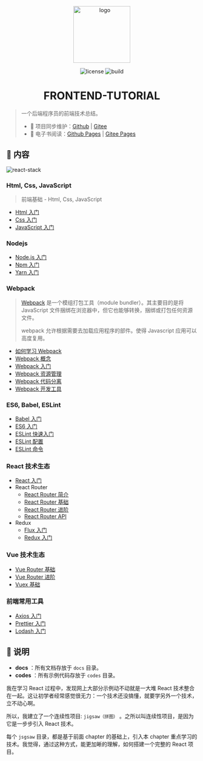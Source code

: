 <p align="center">
    <a href="https://dunwu.github.io/frontend-tutorial/" target="_blank" rel="noopener noreferrer">
        <img src="http://dunwu.test.upcdn.net/common/logo/dunwu-logo.png" alt="logo" width="150px"/>
    </a>
</p>

<p align="center">
    <img src="https://badgen.net/github/license/dunwu/frontend-tutorial" alt="license">
    <img src="https://travis-ci.com/dunwu/frontend-tutorial.svg?branch=master" alt="build">
</p>

<h1 align="center">FRONTEND-TUTORIAL</h1>

> 一个后端程序员的前端技术总结。
>
> - 🔁 项目同步维护：[Github](https://github.com/dunwu/frontend-tutorial/) | [Gitee](https://gitee.com/turnon/frontend-tutorial/)
> - 📖 电子书阅读：[Github Pages](https://dunwu.github.io/frontend-tutorial/) | [Gitee Pages](http://turnon.gitee.io/frontend-tutorial/)

## 📖 内容

![react-stack](https://raw.githubusercontent.com/dunwu/frontend-tutorial/master/docs/assets/images/react-stack.jpg)

### Html, Css, JavaScript

> 前端基础 - Html, Css, JavaScript

- [Html 入门](docs/base/html.md)
- [Css 入门](docs/base/css)
- [JavaScript 入门](docs/base/js)

### Nodejs

- [Node.js 入门](docs/nodejs/nodejs.md)
- [Npm 入门](docs/nodejs/npm.md)
- [Yarn 入门](docs/nodejs/yarn.md)

### Webpack

> [Webpack](docs/webpack) 是一个模组打包工具（module bundler）。其主要目的是将 JavaScript 文件捆绑在浏览器中，但它也能够转换，捆绑或打包任何资源文件。
>
> webpack 允许根据需要去加载应用程序的部件。使得 Javascript 应用可以高度复用。

- [如何学习 Webpack](docs/webpack/webpack-howto.md)
- [Webpack 概念](docs/webpack/concept.md)
- [Webpack 入门](docs/webpack/webpack-tutorial.md)
- [Webpack 资源管理](docs/webpack/asset-management.md)
- [Webpack 代码分离](docs/webpack/code-splitting.md)
- [Webpack 开发工具](docs/webpack/development.md)

### ES6, Babel, ESLint

- [Babel 入门](docs/es6/babel/babel-quickstart.md)
- [ES6 入门](docs/es6/es6/es6-quickstart.md)
- [ESLint 快速入门](docs/es6/eslint/eslint-quickstart.md)
- [ESLint 配置](docs/es6/eslint/eslint-configuration.md)
- [ESLint 命令](docs/es6/eslint/eslint-command.md)

### React 技术生态

- [React 入门](docs/react/react-quickstart.md)
- React Router
  - [React Router 简介](docs/react/react-router/react-router-introduction.md)
  - [React Router 基础](docs/react/react-router/react-router-basic.md)
  - [React Router 进阶](docs/react/react-router/react-router-advanced.md)
  - [React Router API](docs/react/react-router/react-router-api.md)
- Redux
  - [Flux 入门](docs/react/redux/Flux入门.md)
  - [Redux 入门](docs/react/redux/Redux入门.md)

### Vue 技术生态

- [Vue Router 基础](docs/vue/vue-router-basic.md)
- [Vue Router 进阶](docs/vue/vue-router-advanced.md)
- [Vuex 基础](docs/vue/vuex-basic.md)

### 前端常用工具

- [Axios 入门](docs/tool/axios.md)
- [Prettier 入门](docs/tool/prettier.md)
- [Lodash 入门](docs/tool/lodash.md)

## 📌 说明

- **docs** ：所有文档存放于 `docs` 目录。
- **codes** ：所有示例代码存放于 `codes` 目录。

我在学习 React 过程中，发现网上大部分示例动不动就是一大堆 React 技术整合在一起。这让初学者经常感觉很无力：一个技术还没搞懂，就要学另外一个技术，立不动心啊。

所以，我建立了一个连续性项目: `jigsaw（拼图）` 。之所以叫连续性项目，是因为它是一步步引入 React 技术。

每个 `jsgsaw` 目录，都是基于前面 chapter 的基础上，引入本 chapter 重点学习的技术。我觉得，通过这种方式，能更加晰的理解，如何搭建一个完整的 React 项目。

